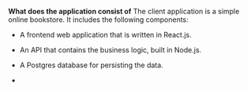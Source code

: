**What does the application consist of**
The client application is a simple online bookstore. It includes the following components:
- A frontend web application that is written in React.js.
- An API that contains the business logic, built in Node.js.
- A Postgres database for persisting the data.

- 
